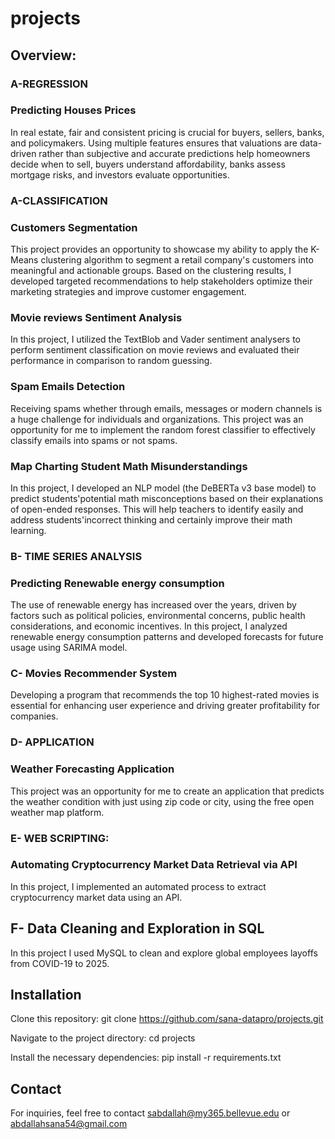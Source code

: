 # projects

## Overview:

### A-REGRESSION

### Predicting Houses Prices

In real estate, fair and consistent pricing is crucial for buyers, sellers, banks, and policymakers. Using multiple features ensures that valuations are data-driven rather than subjective and accurate predictions help homeowners decide when to sell, buyers understand affordability, banks assess mortgage risks, and investors evaluate opportunities.


### A-CLASSIFICATION

### Customers Segmentation

This project provides an opportunity to showcase my ability to apply the K-Means clustering algorithm to segment a retail company's customers into meaningful and actionable groups. Based on the clustering results, I developed targeted recommendations to help stakeholders optimize their marketing strategies and improve customer engagement.

### Movie reviews Sentiment Analysis

In this project, I utilized the TextBlob and Vader sentiment analysers to perform sentiment classification on movie reviews and evaluated their performance in comparison to random guessing.

### Spam Emails Detection

Receiving spams whether through emails, messages or modern channels is a huge challenge for individuals and organizations. This project was an opportunity for me to implement the random forest classifier to effectively classify emails into spams or not spams. 

### Map Charting Student Math Misunderstandings

In this project, I developed an NLP model (the DeBERTa v3 base model) to predict students'potential math misconceptions based on their explanations of open-ended responses. This will help teachers to identify easily and address students'incorrect thinking and certainly improve their math learning.


### B- TIME SERIES ANALYSIS

### Predicting Renewable energy consumption

The use of renewable energy has increased over the years, driven by factors such as political policies, environmental concerns, public health considerations, and economic incentives.
In this project, I analyzed renewable energy consumption patterns and developed forecasts for future usage using SARIMA model.


### C- Movies Recommender System

Developing a program that recommends the top 10 highest-rated movies is essential for enhancing user experience and driving greater profitability for companies.


### D- APPLICATION

### Weather Forecasting Application

This project was an opportunity for me to create an application that predicts the weather condition with just using zip code or city, using the free open weather map platform.

### E- WEB SCRIPTING: 

### Automating Cryptocurrency Market Data Retrieval via API

In this project, I implemented an automated process to extract cryptocurrency market data using an API.

## F- Data Cleaning and Exploration in SQL

In this project I used MySQL to clean and explore global employees layoffs from COVID-19 to 2025.


## Installation

Clone this repository:
git clone https://github.com/sana-datapro/projects.git


Navigate to the project directory:
cd projects

Install the necessary dependencies:
pip install -r requirements.txt


## Contact
For inquiries, feel free to contact sabdallah@my365.bellevue.edu   or   abdallahsana54@gmail.com
